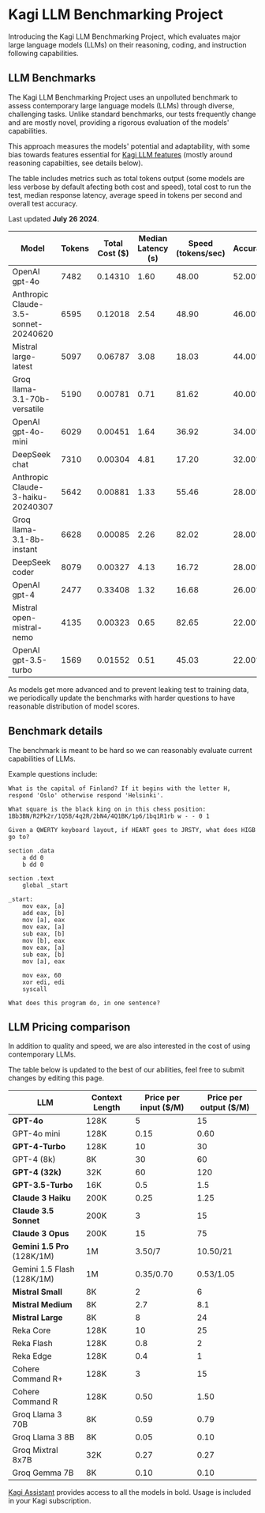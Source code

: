 # Kagi LLM Benchmarking Project

Introducing the Kagi LLM Benchmarking Project, which evaluates major large language models (LLMs) on their reasoning, coding, and instruction following capabilities.

## LLM Benchmarks

The Kagi LLM Benchmarking Project uses an unpolluted benchmark to assess contemporary large language models (LLMs) through diverse, challenging tasks. Unlike standard benchmarks, our tests frequently change and are mostly novel, providing a rigorous evaluation of the models' capabilities. 

This approach measures the models' potential and adaptability, with some bias towards features essential for [Kagi LLM features](./kagi-ai.md) (mostly around reasoning capabilties, see details below).

The table includes metrics such as total tokens output (some models are less verbose by default afecting both cost and speed), total cost to run the test, median response latency, average speed in tokens per second and overall test accuracy.

Last updated **July 26 2024**.

| Model                                    | Tokens | Total Cost ($) | Median Latency (s) | Speed (tokens/sec) | Accuracy |
|------------------------------------------|--------|----------------|--------------------|--------------------|----------|
| OpenAI gpt-4o                            | 7482   | 0.14310        | 1.60               | 48.00              | 52.00%   |
| Anthropic Claude-3.5-sonnet-20240620     | 6595   | 0.12018        | 2.54               | 48.90              | 46.00%   |
| Mistral large-latest                     | 5097   | 0.06787        | 3.08               | 18.03              | 44.00%   |
| Groq llama-3.1-70b-versatile             | 5190   | 0.00781        | 0.71               | 81.62              | 40.00%   |
| OpenAI gpt-4o-mini                       | 6029   | 0.00451        | 1.64               | 36.92              | 34.00%   |
| DeepSeek chat                            | 7310   | 0.00304        | 4.81               | 17.20              | 32.00%   |
| Anthropic Claude-3-haiku-20240307        | 5642   | 0.00881        | 1.33               | 55.46              | 28.00%   |
| Groq llama-3.1-8b-instant                | 6628   | 0.00085        | 2.26               | 82.02              | 28.00%   |
| DeepSeek coder                           | 8079   | 0.00327        | 4.13               | 16.72              | 28.00%   |
| OpenAI gpt-4                             | 2477   | 0.33408        | 1.32               | 16.68              | 26.00%   |
| Mistral open-mistral-nemo                | 4135   | 0.00323        | 0.65               | 82.65              | 22.00%   |
| OpenAI gpt-3.5-turbo                     | 1569   | 0.01552        | 0.51               | 45.03              | 22.00%   |

As models get more advanced and to prevent leaking test to training data, we periodically update the benchmarks with harder questions to have reasonable distribution of model scores.

## Benchmark details

The benchmark is meant to be hard so we can reasonably evaluate current capabilities of LLMs.

Example questions include:

```
What is the capital of Finland? If it begins with the letter H, respond 'Oslo' otherwise respond 'Helsinki'.
```

```
What square is the black king on in this chess position: 1Bb3BN/R2Pk2r/1Q5B/4q2R/2bN4/4Q1BK/1p6/1bq1R1rb w - - 0 1
```

```
Given a QWERTY keyboard layout, if HEART goes to JRSTY, what does HIGB go to?
```

```
section .data
    a dd 0
    b dd 0

section .text
    global _start

_start:
    mov eax, [a]
    add eax, [b]
    mov [a], eax
    mov eax, [a]
    sub eax, [b]
    mov [b], eax
    mov eax, [a]
    sub eax, [b]
    mov [a], eax

    mov eax, 60
    xor edi, edi
    syscall

What does this program do, in one sentence?
```


## LLM Pricing comparison

In addition to quality and speed, we are also interested in the cost of using contemporary LLMs. 

The table below is updated to the best of our abilities, feel free to submit changes by editing this page.


| LLM                    | Context Length | Price per input ($/M) | Price per output ($/M) |
|------------------------|----------------|-----------------------|------------------------|
| **GPT-4o**                    | 128K             | 5                    | 15                     |
| GPT-4o mini                    | 128K             | 0.15                    | 0.60                     |
| **GPT-4-Turbo**           | 128K           | 10                    | 30                     |
| GPT-4 (8k)              | 8K             | 30                    | 60                     |
| **GPT-4 (32k)**           | 32K            | 60                    | 120                    |
| **GPT-3.5-Turbo**         | 16K            | 0.5                   | 1.5                    |
| **Claude 3 Haiku**        | 200K           | 0.25                  | 1.25                   |
| **Claude 3.5 Sonnet**       | 200K           | 3                     | 15                     |
| **Claude 3 Opus**         | 200K           | 15                    | 75                     |
| **Gemini 1.5 Pro** (128K/1M)       | 1M             | 3.50/7                     | 10.50/21                     |
| Gemini 1.5 Flash (128K/1M)        | 1M             | 0.35/0.70                     | 0.53/1.05                     |
| **Mistral Small**         | 8K             | 2                     | 6                      |
| **Mistral Medium**        | 8K             | 2.7                   | 8.1                    |
| **Mistral Large**         | 8K             | 8                     | 24                     |
| Reka Core              | 128K           | 10                    | 25                     |
| Reka Flash             | 128K           | 0.8                   | 2                      |
| Reka Edge              | 128K           | 0.4                   | 1                      |
| Cohere Command R+      | 128K           | 3                     | 15                     |
| Cohere Command R       | 128K           | 0.50                  | 1.50                   |
| Groq Llama 3 70B       | 8K             | 0.59                  | 0.79                   |
| Groq Llama 3 8B        | 8K             | 0.05                  | 0.10                   |
| Groq Mixtral 8x7B      | 32K            | 0.27                  | 0.27                   |
| Groq Gemma 7B          | 8K             | 0.10                  | 0.10                   |

[Kagi Assistant](./assistant.md) provides access to all the models in bold. Usage is included in your Kagi subscription.


